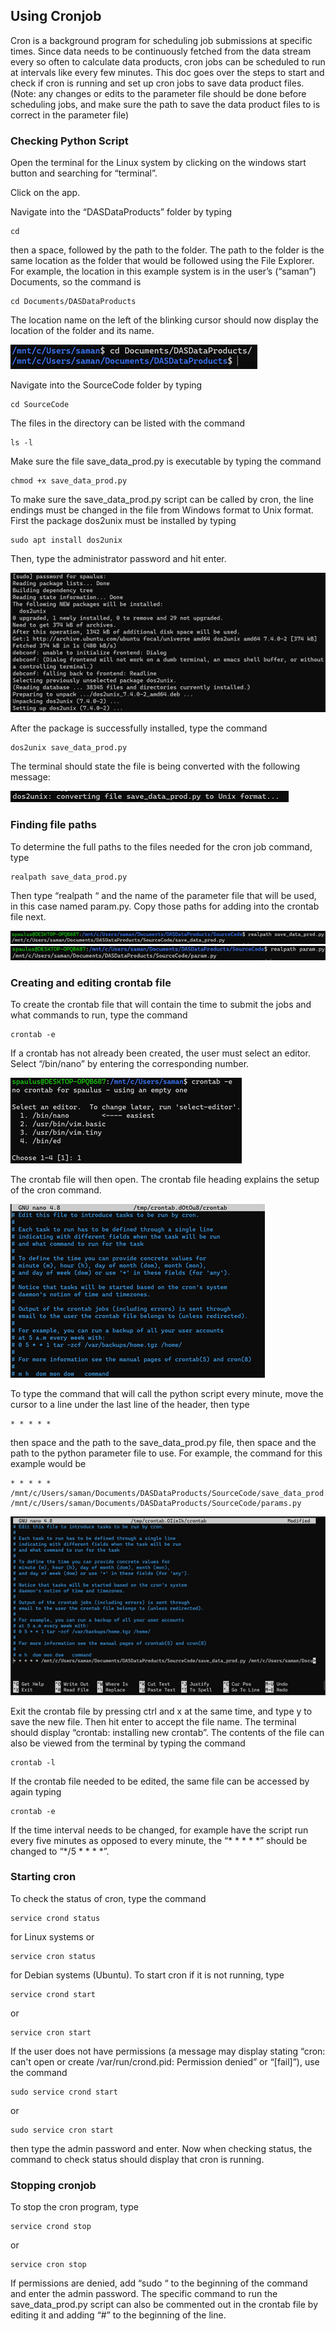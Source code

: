 ## Using Cronjob

Cron is a background program for scheduling job submissions at specific times. Since data needs to be continuously fetched from the data stream every so often to 
calculate data products, cron jobs can be scheduled to run at intervals like every few minutes. This doc goes over the steps to start and check if cron is running 
and set up cron jobs to save data product files. (Note: any changes or edits to the parameter file should be done before scheduling jobs, and make sure the path to 
save the data product files to is correct in the parameter file)

### Checking Python Script

Open the terminal for the Linux system by clicking on the windows start button and searching for “terminal”. 

Click on the app.

Navigate into the “DASDataProducts” folder by typing 

    cd

then a space, followed by the path to the folder. The path to the folder is the same location as the folder that would be followed using the File Explorer. 
For example, the location in this example system is in the user’s (“saman”) Documents, so the command is 

    cd Documents/DASDataProducts

The location name on the left of the blinking cursor should now display the location of the folder and its name. 

![img1](./Images/img1.png)
 
Navigate into the SourceCode folder by typing 

    cd SourceCode

The files in the directory can be listed with the command 

    ls -l

Make sure the file save_data_prod.py is executable by typing the command 

    chmod +x save_data_prod.py

To make sure the save_data_prod.py script can be called by cron, the line endings must be changed in the file from Windows format to Unix format. First the package 
dos2unix must be installed by typing 

    sudo apt install dos2unix

Then, type the administrator password and hit enter. 

![img2](./Images/img2.png)
 
After the package is successfully installed, type the command 

    dos2unix save_data_prod.py

The terminal should state the file is being converted with the following message:

![img3](./Images/img3.png)

### Finding file paths

To determine the full paths to the files needed for the cron job command, type 

    realpath save_data_prod.py

Then type “realpath “ and the name of the parameter file that will be used, in this case named param.py. Copy those paths for adding into the crontab file next. 

![img4](./Images/img4.png)
![img5](./Images/img5.png)

### Creating and editing crontab file

To create the crontab file that will contain the time to submit the jobs and what commands to run, type the command 

    crontab -e

If a crontab has not already been created, the user must select an editor. Select “/bin/nano” by entering the corresponding number. 

![img6](./Images/img6.png)

The crontab file will then open. The crontab file heading explains the setup of the cron command. 

![img7](./Images/img7.png)

To type the command that will call the python script every minute, move the cursor to a line under the last line of the header, then type 

    * * * * * 

then space and the path to the save_data_prod.py file, then space and the path to the python parameter file to use. For example, the command for this example would be 

    * * * * * /mnt/c/Users/saman/Documents/DASDataProducts/SourceCode/save_data_prod.py /mnt/c/Users/saman/Documents/DASDataProducts/SourceCode/params.py

![img8](./Images/img8.png)

Exit the crontab file by pressing ctrl and x at the same time, and type y to save the new file. Then hit enter to accept the file name. The terminal should display “crontab: installing new crontab”. The contents of the file can also be viewed from the terminal by typing the command 

    crontab -l

If the crontab file needed to be edited, the same file can be accessed by again typing 

    crontab -e

If the time interval needs to be changed, for example have the script run every five minutes as opposed to every minute, the “* * * * \*” should be changed to “*/5 * * * *”. 

### Starting cron

To check the status of cron, type the command 

    service crond status

for Linux systems or 

    service cron status

for Debian systems (Ubuntu). To start cron if it is not running, type 

    service crond start
or 

    service cron start

If the user does not have permissions (a message may display stating “cron: can't open or create /var/run/crond.pid: Permission denied” or “[fail]”), use the command 

    sudo service crond start
or 

    sudo service cron start 

then type the admin password and enter. Now when checking status, the command to check status should display that cron is running. 

### Stopping cronjob

To stop the cron program, type 

    service crond stop
or 

    service cron stop

If permissions are denied, add “sudo “ to the beginning of the command and enter the admin password. The specific command to run the save_data_prod.py script can also be commented out in the crontab file by editing it and adding “#” to the beginning of the line. 
